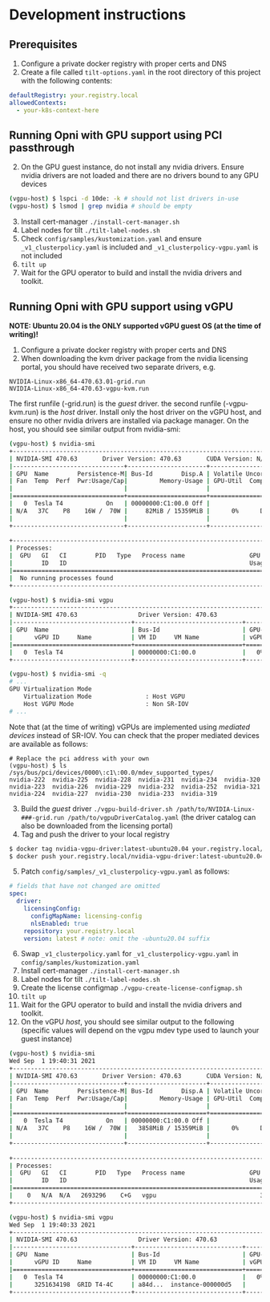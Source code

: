 # Development instructions

## Prerequisites
1. Configure a private docker registry with proper certs and DNS 
2. Create a file called `tilt-options.yaml` in the root directory of this project with the following contents:
```yaml
defaultRegistry: your.registry.local
allowedContexts:
  - your-k8s-context-here
```

## Running Opni with GPU support using PCI passthrough

2. On the GPU guest instance, do not install any nvidia drivers. Ensure nvidia drivers are not loaded and there are no drivers bound to any GPU devices
```bash
(vgpu-host) $ lspci -d 10de: -k # should not list drivers in-use
(vgpu-host) $ lsmod | grep nvidia # should be empty
```
3. Install cert-manager `./install-cert-manager.sh`
4. Label nodes for tilt `./tilt-label-nodes.sh`
5. Check `config/samples/kustomization.yaml` and ensure `_v1_clusterpolicy.yaml` is included and `_v1_clusterpolicy-vgpu.yaml` is not included
6. `tilt up`
7. Wait for the GPU operator to build and install the nvidia drivers and toolkit.

## Running Opni with GPU support using vGPU

**NOTE: Ubuntu 20.04 is the ONLY supported vGPU guest OS (at the time of writing)!**

1. Configure a private docker registry with proper certs and DNS
2. When downloading the kvm driver package from the nvidia licensing portal, you should have received two separate drivers, e.g.
```
NVIDIA-Linux-x86_64-470.63.01-grid.run 
NVIDIA-Linux-x86_64-470.63-vgpu-kvm.run
```
The first runfile (-grid.run) is the *guest* driver. the second runfile (-vgpu-kvm.run) is the *host* driver. Install only the host driver on the vGPU host, and ensure no other nvidia drivers are installed via package manager. On the host, you should see similar output from nvidia-smi:
```bash
(vgpu-host) $ nvidia-smi
+-----------------------------------------------------------------------------+
| NVIDIA-SMI 470.63       Driver Version: 470.63       CUDA Version: N/A      |
|-------------------------------+----------------------+----------------------+
| GPU  Name        Persistence-M| Bus-Id        Disp.A | Volatile Uncorr. ECC |
| Fan  Temp  Perf  Pwr:Usage/Cap|         Memory-Usage | GPU-Util  Compute M. |
|                               |                      |               MIG M. |
|===============================+======================+======================|
|   0  Tesla T4            On   | 00000000:C1:00.0 Off |                    0 |
| N/A   37C    P8    16W /  70W |     82MiB / 15359MiB |      0%      Default |
|                               |                      |                  N/A |
+-------------------------------+----------------------+----------------------+
                                                                               
+-----------------------------------------------------------------------------+
| Processes:                                                                  |
|  GPU   GI   CI        PID   Type   Process name                  GPU Memory |
|        ID   ID                                                   Usage      |
|=============================================================================|
|  No running processes found                                                 |
+-----------------------------------------------------------------------------+

(vgpu-host) $ nvidia-smi vgpu
+-----------------------------------------------------------------------------+
| NVIDIA-SMI 470.63                 Driver Version: 470.63                    |
|---------------------------------+------------------------------+------------+
| GPU  Name                       | Bus-Id                       | GPU-Util   |
|      vGPU ID     Name           | VM ID     VM Name            | vGPU-Util  |
|=================================+==============================+============|
|   0  Tesla T4                   | 00000000:C1:00.0             |   0%       |
+---------------------------------+------------------------------+------------+

(vgpu-host) $ nvidia-smi -q
# ...
GPU Virtualization Mode                           
    Virtualization Mode               : Host VGPU 
    Host VGPU Mode                    : Non SR-IOV
# ...
```

Note that (at the time of writing) vGPUs are implemented using *mediated devices* instead of SR-IOV. You can check that the proper mediated devices are available as follows:
```
# Replace the pci address with your own 
(vgpu-host) $ ls /sys/bus/pci/devices/0000\:c1\:00.0/mdev_supported_types/
nvidia-222  nvidia-225  nvidia-228  nvidia-231  nvidia-234  nvidia-320    
nvidia-223  nvidia-226  nvidia-229  nvidia-232  nvidia-252  nvidia-321    
nvidia-224  nvidia-227  nvidia-230  nvidia-233  nvidia-319                
```

3. Build the *guest* driver `./vgpu-build-driver.sh /path/to/NVIDIA-Linux-###-grid.run /path/to/vgpuDriverCatalog.yaml` (the driver catalog can also be downloaded from the licensing portal)
4. Tag and push the driver to your local registry
```bash
$ docker tag nvidia-vgpu-driver:latest-ubuntu20.04 your.registry.local/nvidia-vgpu-driver:latest-ubuntu20.04 # note: keep the -ubuntu20.04 suffix
$ docker push your.registry.local/nvidia-vgpu-driver:latest-ubuntu20.04
```
5. Patch `config/samples/_v1_clusterpolicy-vgpu.yaml` as follows:
```yaml
# fields that have not changed are omitted
spec:
  driver:
    licensingConfig:
      configMapName: licensing-config
      nlsEnabled: true 
    repository: your.registry.local
    version: latest # note: omit the -ubuntu20.04 suffix
```
6. Swap `_v1_clusterpolicy.yaml` for `_v1_clusterpolicy-vgpu.yaml` in `config/samples/kustomization.yaml`
7. Install cert-manager `./install-cert-manager.sh`
8. Label nodes for tilt `./tilt-label-nodes.sh`
9. Create the license configmap `./vgpu-create-license-configmap.sh`
10. `tilt up`
11. Wait for the GPU operator to build and install the nvidia drivers and toolkit.
12. On the vGPU *host*, you should see similar output to the following (specific values will depend on the vgpu mdev type used to launch your guest instance)
```bash
(vgpu-host) $ nvidia-smi                                                                   
Wed Sep  1 19:40:31 2021                                                       
+-----------------------------------------------------------------------------+
| NVIDIA-SMI 470.63       Driver Version: 470.63       CUDA Version: N/A      |
|-------------------------------+----------------------+----------------------+
| GPU  Name        Persistence-M| Bus-Id        Disp.A | Volatile Uncorr. ECC |
| Fan  Temp  Perf  Pwr:Usage/Cap|         Memory-Usage | GPU-Util  Compute M. |
|                               |                      |               MIG M. |
|===============================+======================+======================|
|   0  Tesla T4            On   | 00000000:C1:00.0 Off |                    0 |
| N/A   37C    P8    16W /  70W |   3858MiB / 15359MiB |      0%      Default |
|                               |                      |                  N/A |
+-------------------------------+----------------------+----------------------+
                                                                               
+-----------------------------------------------------------------------------+
| Processes:                                                                  |
|  GPU   GI   CI        PID   Type   Process name                  GPU Memory |
|        ID   ID                                                   Usage      |
|=============================================================================|
|    0   N/A  N/A   2693296    C+G   vgpu                             3776MiB |
+-----------------------------------------------------------------------------+

(vgpu-host) $ nvidia-smi vgpu                                                              
Wed Sep  1 19:40:33 2021                                                       
+-----------------------------------------------------------------------------+
| NVIDIA-SMI 470.63                 Driver Version: 470.63                    |
|---------------------------------+------------------------------+------------+
| GPU  Name                       | Bus-Id                       | GPU-Util   |
|      vGPU ID     Name           | VM ID     VM Name            | vGPU-Util  |
|=================================+==============================+============|
|   0  Tesla T4                   | 00000000:C1:00.0             |   0%       |
|      3251634198  GRID T4-4C     | a84d...  instance-000000d5   |      0%    |
+---------------------------------+------------------------------+------------+
```

